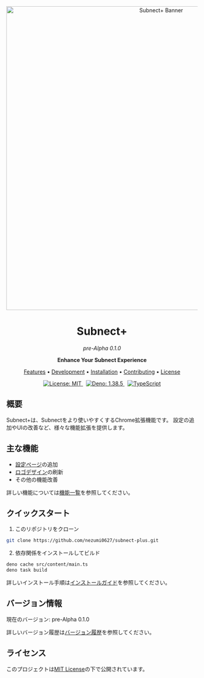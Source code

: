 <div align="center">
  <img src=".github/assets/banner.svg" alt="Subnect+ Banner" width="800" />

<h1>Subnect+</h1>
  <p><i>pre-Alpha 0.1.0</i></p>

<p><b>Enhance Your Subnect Experience</b></p>

<p>
    <a href="docs/features.md">Features</a> •
    <a href="docs/development.md">Development</a> •
    <a href="docs/installation.md">Installation</a> •
    <a href="CONTRIBUTING.md">Contributing</a> •
    <a href="LICENSE">License</a>
  </p>

<p>
    <a href="https://github.com/nezumi0627/subnect-plus/blob/main/LICENSE">
      <img src="https://img.shields.io/badge/license-MIT-blue.svg" alt="License: MIT">
    </a>
    &nbsp;
    <a href="https://deno.land">
      <img src="https://img.shields.io/badge/deno-1.38.5-informational.svg" alt="Deno: 1.38.5">
    </a>
    &nbsp;
    <a href="https://www.typescriptlang.org/">
      <img src="https://img.shields.io/badge/typescript-%23007ACC.svg?logo=typescript&logoColor=white" alt="TypeScript">
    </a>
  </p>
</div>

## 概要

Subnect+は、Subnectをより使いやすくするChrome拡張機能です。
設定の追加やUIの改善など、様々な機能拡張を提供します。

## 主な機能

- [設定ページ](docs/features.md#setting-button)の追加
- [ロゴデザイン](docs/features.md#change-logo-subnect)の刷新
- その他の機能改善

詳しい機能については[機能一覧](docs/features.md)を参照してください。

## クイックスタート

1. このリポジトリをクローン

```bash
git clone https://github.com/nezumi0627/subnect-plus.git
```

2. 依存関係をインストールしてビルド

```bash
deno cache src/content/main.ts
deno task build
```

詳しいインストール手順は[インストールガイド](docs/installation.md)を参照してください。

## バージョン情報

現在のバージョン: pre-Alpha 0.1.0

詳しいバージョン履歴は[バージョン履歴](docs/version-history.md)を参照してください。

## ライセンス

このプロジェクトは[MIT License](LICENSE)の下で公開されています。
